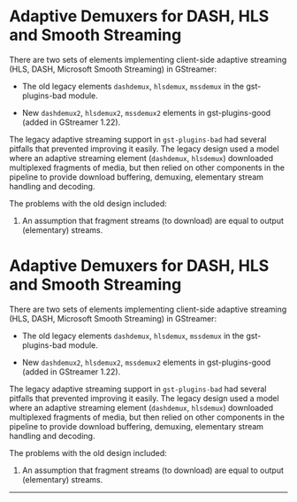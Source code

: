 # Adaptive Demuxers for DASH, HLS and Smooth Streaming

There are two sets of elements implementing client-side adaptive streaming
(HLS, DASH, Microsoft Smooth Streaming) in GStreamer:

 - The old legacy elements `dashdemux`, `hlsdemux`, `mssdemux` in the
   gst-plugins-bad module.

 - New `dashdemux2`, `hlsdemux2`, `mssdemux2` elements in gst-plugins-good
   (added in GStreamer 1.22).

The legacy adaptive streaming support in `gst-plugins-bad` had several pitfalls
that prevented improving it easily. The legacy design used a model where an
adaptive streaming element (`dashdemux`, `hlsdemux`) downloaded multiplexed
fragments of media, but then relied on other components in the pipeline to
provide download buffering, demuxing, elementary stream handling and decoding.

The problems with the old design included:

1. An assumption that fragment streams (to download) are equal to output
   (elementary) streams.
# Adaptive Demuxers for DASH, HLS and Smooth Streaming

There are two sets of elements implementing client-side adaptive streaming
(HLS, DASH, Microsoft Smooth Streaming) in GStreamer:

 - The old legacy elements `dashdemux`, `hlsdemux`, `mssdemux` in the
   gst-plugins-bad module.

 - New `dashdemux2`, `hlsdemux2`, `mssdemux2` elements in gst-plugins-good
   (added in GStreamer 1.22).

The legacy adaptive streaming support in `gst-plugins-bad` had several pitfalls
that prevented improving it easily. The legacy design used a model where an
adaptive streaming element (`dashdemux`, `hlsdemux`) downloaded multiplexed
fragments of media, but then relied on other components in the pipeline to
provide download buffering, demuxing, elementary stream handling and decoding.

The problems with the old design included:

1. An assumption that fragment streams (to download) are equal to output
   (elementary) streams.

---

